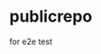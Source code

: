 # publicrepo
for e2e test

































































































































































































































































































































































































































































































































































































































































































































































































































































































































































































































































































































































































































































































































































































































































































































































































































































































































































































































































































































































































































































































































































































































































































































































































































































































































































































































































































































































































































































































































































































































































































































































































































































































































































































































































































































































































































































































































































































































































































































































































































































































































































































































































































































































































































































































































































































































































































